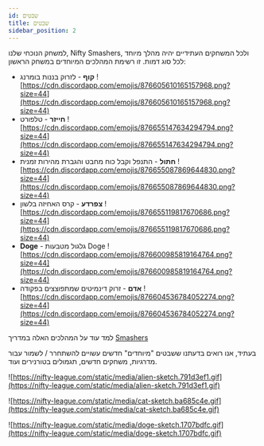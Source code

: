 ```yaml
---
id: שבטים
title: שבטים
sidebar_position: 2
---
```


למשחק הנוכחי שלנו, Nifty Smashers, ולכל המשחקים העתידיים יהיה מהלך מיוחד לכל סוג דמות. זו רשימת המהלכים המיוחדים במשחק הראשון:

- **קוף** - לזרוק בננות בומרנג ![https://cdn.discordapp.com/emojis/876605610165157968.png?size=44](https://cdn.discordapp.com/emojis/876605610165157968.png?size=44)
- **חייזר** - טלפורט ![https://cdn.discordapp.com/emojis/876655147634294794.png?size=44](https://cdn.discordapp.com/emojis/876655147634294794.png?size=44)
- **חתול** - התנפל וקבל כוח מחבט והגברת מהירות זמנית ![https://cdn.discordapp.com/emojis/876655087869644830.png?size=44](https://cdn.discordapp.com/emojis/876655087869644830.png?size=44)
- **צפרדע** - קרס האחיזה בלשון ![https://cdn.discordapp.com/emojis/876655119817670686.png?size=44](https://cdn.discordapp.com/emojis/876655119817670686.png?size=44)
- **Doge** - גלגול מטבעות Doge ![https://cdn.discordapp.com/emojis/876600985819164764.png?size=44](https://cdn.discordapp.com/emojis/876600985819164764.png?size=44)
- **אדם** - זרוק דינמיטים שמתפוצצים בפקודה ![https://cdn.discordapp.com/emojis/876604536784052274.png?size=44](https://cdn.discordapp.com/emojis/876604536784052274.png?size=44)

למד עוד על המהלכים האלה במדריך [Smashers](/guides/nifty-smashers/tribes)

בעתיד, אנו רואים בדעתנו ששבטים "מיוחדים" חדשים עשויים להשתחרר / לשמור עבור מדרגיות, משחקים חדשים, תגמולים בטורנירים ועוד.

![https://nifty-league.com/static/media/alien-sketch.791d3ef1.gif](https://nifty-league.com/static/media/alien-sketch.791d3ef1.gif)

![https://nifty-league.com/static/media/cat-sketch.ba685c4e.gif](https://nifty-league.com/static/media/cat-sketch.ba685c4e.gif)

![https://nifty-league.com/static/media/doge-sketch.1707bdfc.gif](https://nifty-league.com/static/media/doge-sketch.1707bdfc.gif)
